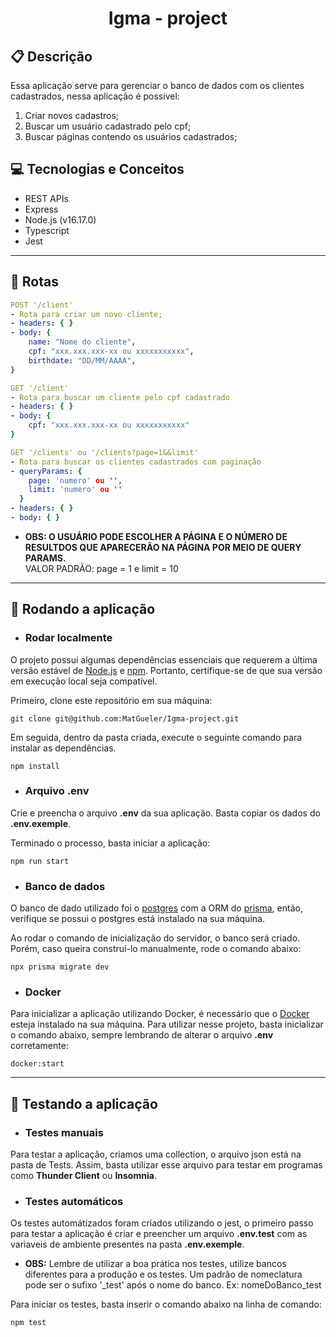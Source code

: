 # <p align = "center"> Igma - project </p>

## :clipboard: Descrição

Essa aplicação serve para gerenciar o banco de dados com os clientes cadastrados, nessa aplicação é possível:

1.  Criar novos cadastros;
2.  Buscar um usuário cadastrado pelo cpf;
3.  Buscar páginas contendo os usuários cadastrados;

## :computer: Tecnologias e Conceitos

- REST APIs
- Express
- Node.js (v16.17.0)
- Typescript
- Jest

---

## :rocket: Rotas

```yml
POST '/client'
- Rota para criar um novo cliente;
- headers: { }
- body: {
    name: "Nome do cliente",
    cpf: "xxx.xxx.xxx-xx ou xxxxxxxxxxx",
    birthdate: "DD/MM/AAAA",
}
```

```yml
GET '/client'
- Rota para buscar um cliente pelo cpf cadastrado
- headers: { }
- body: {
    cpf: "xxx.xxx.xxx-xx ou xxxxxxxxxxx"
}
```

```yml
GET '/clients' ou '/clients?page=1&&limit'
- Rota para buscar os clientes cadastrados com paginação
- queryParams: {
    page: 'numero' ou '',
    limit: 'numero' ou ''
  }
- headers: { }
- body: { }
```

- **OBS: O USUÁRIO PODE ESCOLHER A PÁGINA E O NÚMERO DE RESULTDOS QUE APARECERÃO NA PÁGINA POR MEIO DE QUERY PARAMS.**
  <br/>VALOR PADRÃO:
  page = 1 e limit = 10

---

## 🏁 Rodando a aplicação

- ### Rodar localmente

O projeto possui algumas dependências essenciais que requerem a última versão estável de [Node.js](https://nodejs.org/en/download/) e [npm](https://www.npmjs.com/). Portanto, certifique-se de que sua versão em execução local seja compatível.

Primeiro, clone este repositório em sua máquina:

```
git clone git@github.com:MatGueler/Igma-project.git
```

Em seguida, dentro da pasta criada, execute o seguinte comando para instalar as dependências.

```
npm install
```

- ### Arquivo **.env**

Crie e preencha o arquivo **.env** da sua aplicação. Basta copiar os dados do **.env.exemple**.

Terminado o processo, basta iniciar a aplicação:

```
npm run start
```

- ### Banco de dados

O banco de dado utilizado foi o [postgres](https://www.postgresql.org/) com a ORM do [prisma](https://www.prisma.io/), então, verifique se possui o postgres está instalado na sua máquina.

Ao rodar o comando de inicialização do servidor, o banco será criado. Porém, caso queira construí-lo manualmente, rode o comando abaixo:

```
npx prisma migrate dev
```

- ### Docker

Para inicializar a aplicação utilizando Docker, é necessário que o [Docker](https://docs.docker.com/) esteja instalado na sua máquina. Para utilizar nesse projeto, basta inicializar o comando abaixo, sempre lembrando de alterar o arquivo **.env** corretamente:

```
docker:start
```

---

## :hammer: Testando a aplicação

- ### Testes manuais

Para testar a aplicação, criamos uma collection, o arquivo json está na pasta de Tests. Assim, basta utilizar esse arquivo para testar em programas como **Thunder Client** ou **Insomnia**.

- ### Testes automáticos

Os testes automátizados foram criados utilizando o jest, o primeiro passo para testar a aplicação é criar e preencher um arquivo **.env.test** com as variaveis de ambiente presentes na pasta **.env.exemple**.

- **OBS:**
  Lembre de utilizar a boa prática nos testes, utilize bancos diferentes para a produção e os testes. Um padrão de nomeclatura pode ser o sufixo '\_test' após o nome do banco. Ex: nomeDoBanco_test

Para iniciar os testes, basta inserir o comando abaixo na linha de comando:

```
npm test
```
